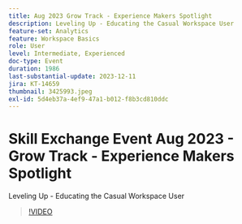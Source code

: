```yaml
---
title: Aug 2023 Grow Track - Experience Makers Spotlight
description: Leveling Up - Educating the Casual Workspace User
feature-set: Analytics
feature: Workspace Basics
role: User
level: Intermediate, Experienced
doc-type: Event
duration: 1986
last-substantial-update: 2023-12-11
jira: KT-14659
thumbnail: 3425993.jpeg
exl-id: 5d4eb37a-4ef9-47a1-b012-f8b3cd810ddc
---
```

# Skill Exchange Event Aug 2023 - Grow Track - Experience Makers Spotlight

Leveling Up - Educating the Casual Workspace User

>[!VIDEO](https://video.tv.adobe.com/v/3425993/?learn=on)
